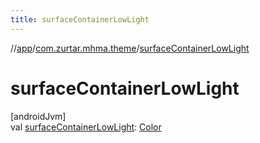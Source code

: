 ```yaml
---
title: surfaceContainerLowLight
---
```

//[app](../../index.html)/[com.zurtar.mhma.theme](index.html)/[surfaceContainerLowLight](surface-container-low-light.html)



# surfaceContainerLowLight



[androidJvm]\
val [surfaceContainerLowLight](surface-container-low-light.html): [Color](https://developer.android.com/reference/kotlin/androidx/compose/ui/graphics/Color.html)



